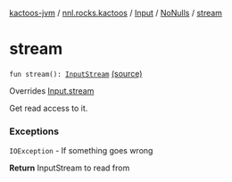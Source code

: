 [kactoos-jvm](../../../index.md) / [nnl.rocks.kactoos](../../index.md) / [Input](../index.md) / [NoNulls](index.md) / [stream](./stream.md)

# stream

`fun stream(): `[`InputStream`](http://docs.oracle.com/javase/8/docs/api/java/io/InputStream.html) [(source)](https://github.com/neonailol/kactoos/blob/master/kactoos-jvm/src/main/kotlin/nnl/rocks/kactoos/Input.kt#L43)

Overrides [Input.stream](../stream.md)

Get read access to it.

### Exceptions

`IOException` - If something goes wrong

**Return**
InputStream to read from

